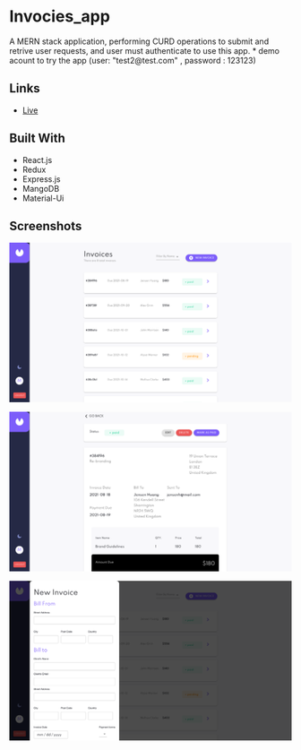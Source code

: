 <h1>Invocies_app</h1>

<p>A MERN stack application, performing CURD operations to submit and retrive user requests, and user must authenticate to use this app.
  * demo acount to try the app (user: "test2@test.com" , password : 123123)
</p>

## Links


- [Live](https://invoiceweb.netlify.app "Live View")


## Built With

- React.js
- Redux
- Express.js
- MangoDB
- Material-Ui


## Screenshots

![](./screenshot1.png)

![](/screenshot2.png)

![](/screenshot3.png)




